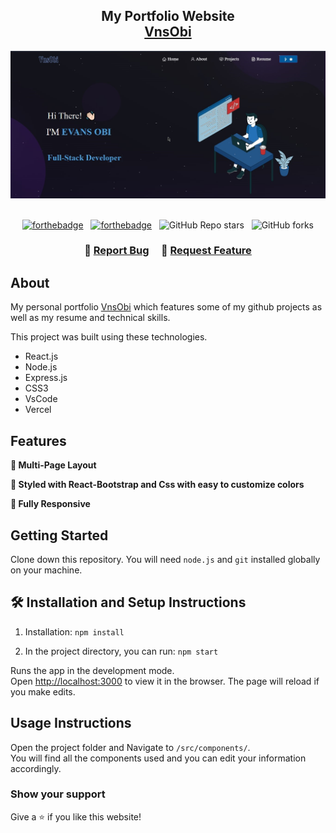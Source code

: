 <h2 align="center">
  My Portfolio Website<br/>
  <a href="#" target="_blank">VnsObi</a>
</h2>
<div align="center">
  <img alt="Demo" src="./Images/Home.jpg" />
</div>

<br/>

<center>

[![forthebadge](https://forthebadge.com/images/badges/made-with-javascript.svg)](https://forthebadge.com) &nbsp;
[![forthebadge](https://forthebadge.com/images/badges/open-source.svg)](https://forthebadge.com) &nbsp;
![GitHub Repo stars](https://img.shields.io/github/stars/VnsObi/My_Portfolio?color=red&logo=github&style=for-the-badge) &nbsp;
![GitHub forks](https://img.shields.io/github/forks/VnsObi/My_Portfolio?color=red&logo=github&style=for-the-badge)

</center>

<h3 align="center">
    🔹
    <a href="https://github.com/VnsObi/Portfolio/issues">Report Bug</a> &nbsp; &nbsp;
    🔹
    <a href="https://github.com/VnsObi/Portfolio/issues">Request Feature</a>
</h3>


## About

My personal portfolio <a href="#" target="_blank">VnsObi</a> which features some of my github projects as well as my resume and technical skills.<br/>

This project was built using these technologies.

- React.js
- Node.js
- Express.js
- CSS3
- VsCode
- Vercel

## Features

**📖 Multi-Page Layout**

**🎨 Styled with React-Bootstrap and Css with easy to customize colors**

**📱 Fully Responsive**

## Getting Started

Clone down this repository. You will need `node.js` and `git` installed globally on your machine.

## 🛠 Installation and Setup Instructions

1. Installation: `npm install`

2. In the project directory, you can run: `npm start`

Runs the app in the development mode.\
Open [http://localhost:3000](http://localhost:3000) to view it in the browser.
The page will reload if you make edits.

## Usage Instructions

Open the project folder and Navigate to `/src/components/`. <br/>
You will find all the components used and you can edit your information accordingly.

### Show your support

Give a ⭐ if you like this website!


